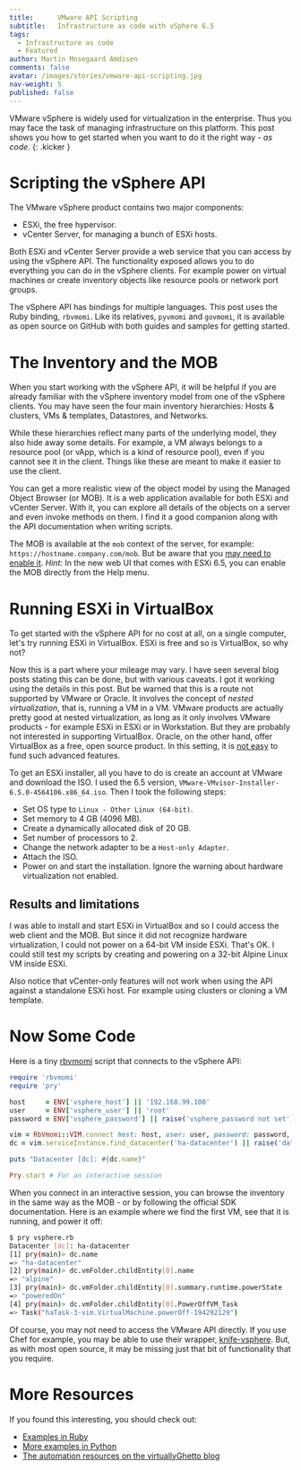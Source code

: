 ```yaml
---
title:      VMware API Scripting
subtitle:   Infrastructure as code with vSphere 6.5
tags:
  - Infrastructure as code
  - Featured
author: Martin Mosegaard Amdisen
comments: false
avatar: /images/stories/vmware-api-scripting.jpg
nav-weight: 5
published: false
---
```


VMware vSphere is widely used for virtualization in the enterprise. Thus you may face the task of managing
infrastructure on this platform. This post shows you how to get started when you want to do it the right way -
*as code*.
{: .kicker }

<!--break-->

# Scripting the vSphere API

The VMware vSphere product contains two major components:

- ESXi, the free hypervisor.
- vCenter Server, for managing a bunch of ESXi hosts.

Both ESXi and vCenter Server provide a web service that you can access by using the vSphere API. The functionality
exposed allows you to do everything you can do in the vSphere clients. For example power on virtual machines or create
inventory objects like resource pools or network port groups.

The vSphere API has bindings for multiple languages. This post uses the Ruby binding, `rbvmomi`.
Like its relatives, `pyvmomi` and `govmomi`, it is available as open source on GitHub with both guides and samples
for getting started.

# The Inventory and the MOB

When you start working with the vSphere API, it will be helpful if you are already familiar with the vSphere inventory
model from one of the vSphere clients. You may have seen the four main inventory hierarchies: Hosts & clusters,
VMs & templates, Datastores, and Networks.

While these hierarchies reflect many parts of the underlying model, they also hide away some details. For example, a VM
always belongs to a resource pool (or vApp, which is a kind of resource pool), even if you cannot see it in the
client. Things like these are meant to make it easier to use the client.

You can get a more realistic view of the object model by using the Managed Object Browser (or MOB). It is a web
application available for both ESXi and vCenter Server. With it, you can explore all details of the objects on a
server and even invoke methods on them. I find it a good companion along with the API documentation when writing
scripts.

The MOB is available at the `mob` context of the server, for example: `https://hostname.company.com/mob`. But be
aware that you [may need to enable it](http://www.virtuallyghetto.com/2015/02/quick-tip-vsphere-mob-is-disabled-by-default-in-esxi-6-0.html).
*Hint:* In the new web UI that comes with ESXi 6.5, you can enable the MOB directly from the Help menu.

# Running ESXi in VirtualBox

To get started with the vSphere API for no cost at all, on a single computer, let's try running ESXi in VirtualBox.
ESXi is free and so is VirtualBox, so why not?

Now this is a part where your mileage may vary. I have seen several blog posts stating this can be done, but with
various caveats. I got it working using the details in this post. But be warned that this is a route not supported by
VMware or Oracle. It involves the concept of *nested virtualization*, that is, running a VM in a VM. VMware products
are actually pretty good at nested virtualization, as long as it only involves VMware products - for example ESXi in
ESXi or in Workstation. But they are probably not interested in supporting VirtualBox. Oracle, on the other hand,
offer VirtualBox as a free, open source product. In this setting, it is [not easy](https://www.virtualbox.org/ticket/4032)
to fund such advanced features.

To get an ESXi installer, all you have to do is create an account at VMware and download the ISO. I used the 6.5
version, `VMware-VMvisor-Installer-6.5.0-4564106.x86_64.iso`. Then I took the following steps:

- Set OS type to `Linux - Other Linux (64-bit)`.
- Set memory to 4 GB (4096 MB).
- Create a dynamically allocated disk of 20 GB.
- Set number of processors to 2.
- Change the network adapter to be a `Host-only Adapter`.
- Attach the ISO.
- Power on and start the installation. Ignore the warning about hardware virtualization not enabled.

## Results and limitations

I was able to install and start ESXi in VirtualBox and so I could access the web client and the MOB.
But since it did not recognize hardware virtualization, I could not power on a 64-bit VM inside ESXi. That's OK.
I could still test my scripts by creating and powering on a 32-bit Alpine Linux VM inside ESXi.

Also notice that vCenter-only features will not work when using the API against a standalone ESXi host. For example
using clusters or cloning a VM template.

# Now Some Code

Here is a tiny [rbvmomi](https://github.com/vmware/rbvmomi) script that connects to the vSphere API:

```ruby
require 'rbvmomi'
require 'pry'

host     = ENV['vsphere_host'] || '192.168.99.100'
user     = ENV['vsphere_user'] || 'root'
password = ENV['vsphere_password'] || raise('vsphere_password not set')

vim = RbVmomi::VIM.connect host: host, user: user, password: password, insecure: true
dc = vim.serviceInstance.find_datacenter('ha-datacenter') || raise('datacenter not found')

puts "Datacenter [dc]: #{dc.name}"

Pry.start # For an interactive session
```

When you connect in an interactive session, you can browse the inventory in the same way as the MOB - or by following
the official SDK documentation. Here is an example where we find the first VM, see that it is running, and power it
off:

```sh
$ pry vsphere.rb
Datacenter [dc]: ha-datacenter
[1] pry(main)> dc.name
=> "ha-datacenter"
[2] pry(main)> dc.vmFolder.childEntity[0].name
=> "alpine"
[3] pry(main)> dc.vmFolder.childEntity[0].summary.runtime.powerState
=> "poweredOn"
[4] pry(main)> dc.vmFolder.childEntity[0].PowerOffVM_Task
=> Task("haTask-3-vim.VirtualMachine.powerOff-194292129")
```

Of course, you may not need to access the VMware API directly. If you use Chef for example, you may be able to
use their wrapper, [knife-vsphere](https://github.com/chef-partners/knife-vsphere). But, as with most open source,
it may be missing just that bit of functionality that you require.

# More Resources

If you found this interesting, you should check out:

- [Examples in Ruby](https://github.com/vmware/rbvmomi/tree/master/examples)
- [More examples in Python](https://github.com/vmware/pyvmomi-community-samples)
- [The automation resources on the virtuallyGhetto blog](http://www.virtuallyghetto.com/kickstart)
